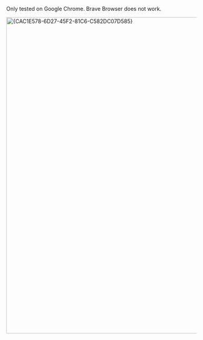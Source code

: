 Only tested on Google Chrome. Brave Browser does not work.

<img width="1117" height="835" alt="{CAC1E578-6D27-45F2-81C6-C582DC07D585}" src="https://github.com/user-attachments/assets/5231d397-5602-4e0c-95ca-0f37fcb9957f" />
